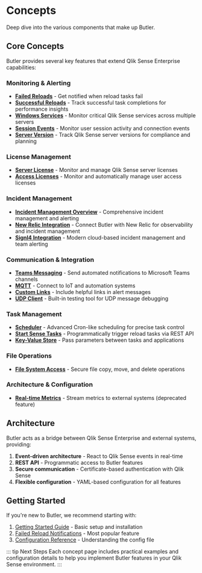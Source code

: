 # Concepts

Deep dive into the various components that make up Butler.

## Core Concepts

Butler provides several key features that extend Qlik Sense Enterprise capabilities:

### Monitoring & Alerting

- **[Failed Reloads](/docs/concepts/failed-reloads/)** - Get notified when reload tasks fail
- **[Successful Reloads](/docs/concepts/successful-reloads)** - Track successful task completions for performance insights
- **[Windows Services](/docs/concepts/windows-services)** - Monitor critical Qlik Sense services across multiple servers
- **[Session Events](/docs/concepts/session-events)** - Monitor user session activity and connection events
- **[Server Version](/docs/concepts/server-version)** - Track Qlik Sense server versions for compliance and planning

### License Management

- **[Server License](/docs/concepts/qlik-sense-licenses/server-license)** - Monitor and manage Qlik Sense server licenses
- **[Access Licenses](/docs/concepts/qlik-sense-licenses/access-licenses)** - Monitor and automatically manage user access licenses

### Incident Management

- **[Incident Management Overview](/docs/concepts/incident-management/)** - Comprehensive incident management and alerting
- **[New Relic Integration](/docs/concepts/incident-management/new-relic)** - Connect Butler with New Relic for observability and incident management
- **[Signl4 Integration](/docs/concepts/incident-management/signl4)** - Modern cloud-based incident management and team alerting

### Communication & Integration

- **[Teams Messaging](/docs/concepts/teams-messaging)** - Send automated notifications to Microsoft Teams channels
- **[MQTT](/docs/concepts/mqtt/)** - Connect to IoT and automation systems
- **[Custom Links](/docs/concepts/custom-links)** - Include helpful links in alert messages
- **[UDP Client](/docs/concepts/udp-client)** - Built-in testing tool for UDP message debugging

### Task Management

- **[Scheduler](/docs/concepts/scheduler/)** - Advanced Cron-like scheduling for precise task control
- **[Start Sense Tasks](/docs/concepts/start-sense-tasks)** - Programmatically trigger reload tasks via REST API
- **[Key-Value Store](/docs/concepts/key-value)** - Pass parameters between tasks and applications

### File Operations

- **[File System Access](/docs/concepts/file-system-access)** - Secure file copy, move, and delete operations

### Architecture & Configuration

- **[Real-time Metrics](/docs/concepts/real-time-metrics-deprecated)** - Stream metrics to external systems (deprecated feature)

## Architecture

Butler acts as a bridge between Qlik Sense Enterprise and external systems, providing:

1. **Event-driven architecture** - React to Qlik Sense events in real-time
2. **REST API** - Programmatic access to Butler features
3. **Secure communication** - Certificate-based authentication with Qlik Sense
4. **Flexible configuration** - YAML-based configuration for all features

## Getting Started

If you're new to Butler, we recommend starting with:

1. [Getting Started Guide](/docs/getting-started/) - Basic setup and installation
2. [Failed Reload Notifications](/docs/concepts/failed-reloads/) - Most popular feature
3. [Configuration Reference](/docs/reference/config-file/) - Understanding the config file

::: tip Next Steps
Each concept page includes practical examples and configuration details to help you implement Butler features in your Qlik Sense environment.
:::
